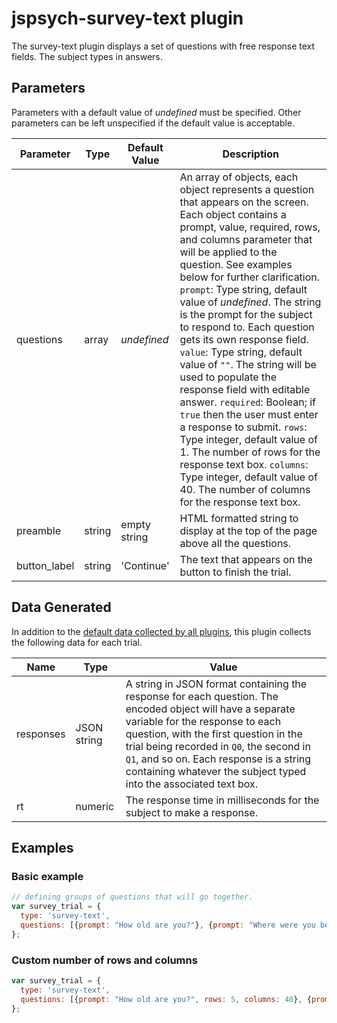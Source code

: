 # jspsych-survey-text plugin

The survey-text plugin displays a set of questions with free response text fields. The subject types in answers.

## Parameters

Parameters with a default value of *undefined* must be specified. Other parameters can be left unspecified if the default value is acceptable.

Parameter | Type | Default Value | Description
----------|------|---------------|------------
questions | array | *undefined* | An array of objects, each object represents a question that appears on the screen. Each object contains a prompt, value, required, rows, and columns parameter that will be applied to the question. See examples below for further clarification. `prompt`: Type string, default value of *undefined*. The string is the prompt for the subject to respond to. Each question gets its own response field. `value`: Type string, default value of `""`. The string will be used to populate the response field with editable answer. `required`: Boolean; if `true` then the user must enter a response to submit. `rows`: Type integer, default value of 1. The number of rows for the response text box. `columns`: Type integer, default value of 40. The number of columns for the response text box.
preamble | string | empty string | HTML formatted string to display at the top of the page above all the questions.
button_label | string |  'Continue' | The text that appears on the button to finish the trial.

## Data Generated

In addition to the [default data collected by all plugins](overview#datacollectedbyplugins), this plugin collects the following data for each trial.

Name | Type | Value
-----|------|------
responses | JSON string | A string in JSON format containing the response for each question. The encoded object will have a separate variable for the response to each question, with the first question in the trial being recorded in `Q0`, the second in `Q1`, and so on. Each response is a string containing whatever the subject typed into the associated text box.
rt | numeric | The response time in milliseconds for the subject to make a response.

## Examples

### Basic example

```javascript
// defining groups of questions that will go together.
var survey_trial = {
  type: 'survey-text',
  questions: [{prompt: "How old are you?"}, {prompt: "Where were you born?"}],
};
```

### Custom number of rows and columns

```javascript
var survey_trial = {
  type: 'survey-text',
  questions: [{prompt: "How old are you?", rows: 5, columns: 40}, {prompt: "Where were you born?", rows: 3, columns: 50}],
};
```
